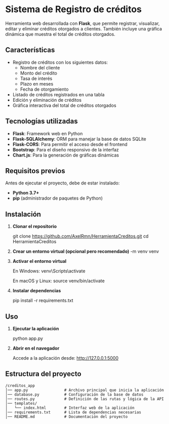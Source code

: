 # Sistema de Registro de créditos
Herramienta web desarrollada con **Flask**, que permite registrar, visualizar, editar y eliminar créditos otorgados a clientes. También incluye una gráfica dinámica que muestra el total de créditos otorgados.

## Características
- Registro de créditos con los siguientes datos:
  - Nombre del cliente
  - Monto del crédito
  - Tasa de interés
  - Plazo en meses
  - Fecha de otorgamiento
- Listado de créditos registrados en una tabla
- Edición y eliminación de créditos
- Gráfica interactiva del total de créditos otorgados

## Tecnologías utilizadas
- **Flask**: Framework web en Python
- **Flask-SQLAlchemy**: ORM para manejar la base de datos SQLite
- **Flask-CORS**: Para permitir el acceso desde el frontend
- **Bootstrap**: Para el diseño responsivo de la interfaz
- **Chart.js**: Para la generación de gráficas dinámicas

## Requisitos previos
Antes de ejecutar el proyecto, debe de estar instalado:
- **Python 3.7+**
- **pip** (administrador de paquetes de Python)

## Instalación
1. **Clonar el repositorio**

   git clone https://github.com/AxelRmn/HerramientaCreditos.git
   cd HerramientaCreditos

2. **Crear un entorno virtual (opcional pero recomendado)**
    -m venv venv

3. **Activar el entorno virtual**

    En Windows:
        venv\Scripts\activate
   
    En macOS y Linux:
        source venv/bin/activate

4. **Instalar dependencias**

    pip install -r requirements.txt

## Uso
1. **Ejecutar la aplicación**

    python app.py

2. **Abrir en el navegador**

    Accede a la aplicación desde:
        http://127.0.0.1:5000


## Estructura del proyecto
    /creditos_app
    │── app.py                # Archivo principal que inicia la aplicación
    │── database.py           # Configuración de la base de datos
    │── routes.py             # Definición de las rutas y lógica de la API
    │── templates/
    │   └── index.html        # Interfaz web de la aplicación
    │── requirements.txt      # Lista de dependencias necesarias
    │── README.md             # Documentación del proyecto

